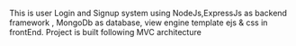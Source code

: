 This is user Login and Signup system using NodeJs,ExpressJs as backend framework , MongoDb as database, view engine template ejs & css in frontEnd. 
Project is built following MVC architecture
